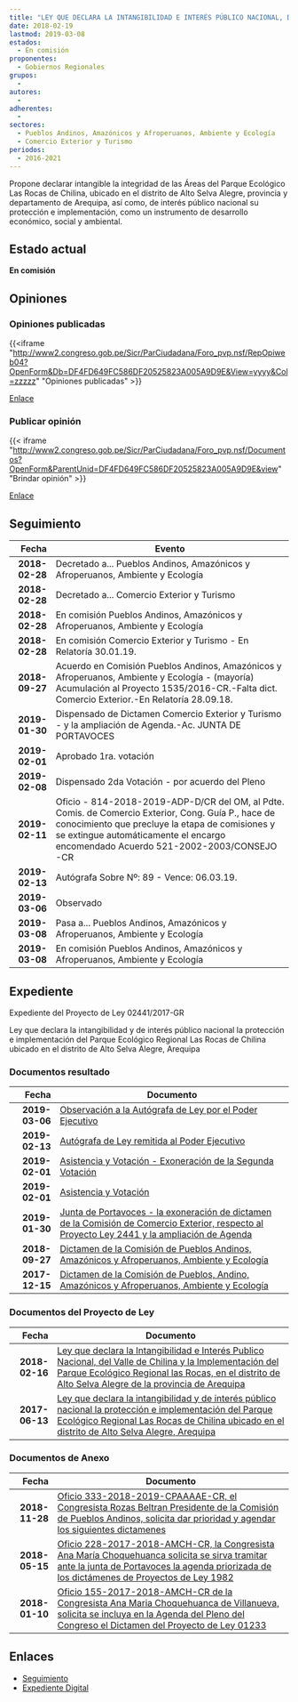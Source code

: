 ```yaml
---
title: "LEY QUE DECLARA LA INTANGIBILIDAD E INTERÉS PÚBLICO NACIONAL, DEL VALLE DE CHILINA Y LA IMPLEMENTACIÓN DEL PARQUE ECOLÓGICO REGIONAL LAS ROCAS, EN EL DISTRITO DE ALTO SELVA ALEGRE DE LA PROVINCIA DE AREQUIPA"
date: 2018-02-19
lastmod: 2019-03-08
estados: 
  - En comisión
proponentes: 
  - Gobiernos Regionales
grupos: 
  - 
autores: 
  - 
adherentes: 
  - 
sectores: 
  - Pueblos Andinos, Amazónicos y Afroperuanos, Ambiente y Ecología
  - Comercio Exterior y Turismo
periodos: 
  - 2016-2021
---
```


Propone declarar intangible la integridad de las Áreas del Parque Ecológico Las Rocas de Chilina, ubicado en el distrito de Alto Selva Alegre, provincia y departamento de Arequipa, así como, de interés público nacional su protección e implementación, como un instrumento de desarrollo económico, social y ambiental.


## Estado actual

**En comisión**

## Opiniones

### Opiniones publicadas

{{<iframe "http://www2.congreso.gob.pe/Sicr/ParCiudadana/Foro_pvp.nsf/RepOpiweb04?OpenForm&Db=DF4FD649FC586DF20525823A005A9D9E&View=yyyy&Col=zzzzz" "Opiniones publicadas" >}}

[Enlace](http://www2.congreso.gob.pe/Sicr/ParCiudadana/Foro_pvp.nsf/RepOpiweb04?OpenForm&Db=DF4FD649FC586DF20525823A005A9D9E&View=yyyy&Col=zzzzz)
### Publicar opinión

{{< iframe "http://www2.congreso.gob.pe/Sicr/ParCiudadana/Foro_pvp.nsf/Documentos?OpenForm&ParentUnid=DF4FD649FC586DF20525823A005A9D9E&view" "Brindar opinión" >}}

[Enlace](http://www2.congreso.gob.pe/Sicr/ParCiudadana/Foro_pvp.nsf/Documentos?OpenForm&ParentUnid=DF4FD649FC586DF20525823A005A9D9E&view)

## Seguimiento

| Fecha | Evento |
|------:|--------|
| **2018-02-28** | Decretado a... Pueblos Andinos, Amazónicos y Afroperuanos, Ambiente y Ecología|
| **2018-02-28** | Decretado a... Comercio Exterior y Turismo|
| **2018-02-28** | En comisión Pueblos Andinos, Amazónicos y Afroperuanos, Ambiente y Ecología|
| **2018-02-28** | En comisión Comercio Exterior y Turismo - En Relatoría 30.01.19.|
| **2018-09-27** | Acuerdo en Comisión Pueblos Andinos, Amazónicos y Afroperuanos, Ambiente y Ecología - (mayoría) Acumulación al Proyecto 1535/2016-CR.-Falta dict. Comercio Exterior.-En Relatoría 28.09.18.|
| **2019-01-30** | Dispensado de Dictamen Comercio Exterior y Turismo - y la ampliación de Agenda.-Ac. JUNTA DE PORTAVOCES|
| **2019-02-01** | Aprobado 1ra. votación|
| **2019-02-08** | Dispensado 2da Votación - por acuerdo del Pleno|
| **2019-02-11** | Oficio - 814-2018-2019-ADP-D/CR del OM, al Pdte. Comis. de Comercio Exterior, Cong. Guía P., hace de conocimiento que precluye la etapa de comisiones y se extingue automáticamente el encargo encomendado Acuerdo 521-2002-2003/CONSEJO -CR|
| **2019-02-13** | Autógrafa Sobre Nº: 89 - Vence: 06.03.19.|
| **2019-03-06** | Observado|
| **2019-03-08** | Pasa a... Pueblos Andinos, Amazónicos y Afroperuanos, Ambiente y Ecología|
| **2019-03-08** | En comisión Pueblos Andinos, Amazónicos y Afroperuanos, Ambiente y Ecología|


## Expediente

Expediente del Proyecto de Ley 02441/2017-GR

Ley que declara la intangibilidad y de interés público nacional la protección e implementación del Parque Ecológico Regional Las Rocas de Chilina ubicado en el distrito de Alto Selva Alegre, Arequipa


### Documentos resultado

| Fecha | Documento |
|------:|--------|
| **2019-03-06** | [Observación a la Autógrafa de Ley por el Poder Ejecutivo](http://www.leyes.congreso.gob.pe/Documentos/2016_2021/Observacion_a_la_Autografa/OBAU0153520190306.pdf) |
| **2019-02-13** | [Autógrafa de Ley remitida al Poder Ejecutivo](http://www.leyes.congreso.gob.pe/Documentos/2016_2021/Autografas/Ley_y_de_Resolucion_Legislativa/AU0153520190213.pdf) |
| **2019-02-01** | [Asistencia y Votación - Exoneración de la Segunda Votación](http://www.leyes.congreso.gob.pe/Documentos/2016_2021/Asistencia_y_Votacion/Proyectos_de_Ley/Exoneracion_de_Segunda_Votacion/PL_ESV01535_20190201.pdf) |
| **2019-02-01** | [Asistencia y Votación](http://www.leyes.congreso.gob.pe/Documentos/2016_2021/Asistencia_y_Votacion/Proyectos_de_Ley/PL_AV01535_20190201.pdf) |
| **2019-01-30** | [Junta de Portavoces - la exoneración de dictamen de la Comisión de Comercio Exterior, respecto al Proyecto Ley 2441 y la ampliación de Agenda](http://www.leyes.congreso.gob.pe/Documentos/2016_2021/Acuerdos/Junta_Portavoces/AJP0153520190130..pdf) |
| **2018-09-27** | [Dictamen de la Comisión de Pueblos Andinos, Amazónicos y Afroperuanos, Ambiente y Ecología](http://www.leyes.congreso.gob.pe/Documentos/2016_2021/Dictamenes/Proyectos_de_Ley/02441DC19MAY20180927.pdf) |
| **2017-12-15** | [Dictamen de la Comisión de Pueblos, Andino, Amazónicos y Afroperuanos, Ambiente y Ecología](http://www.leyes.congreso.gob.pe/Documentos/2016_2021/Dictamenes/Proyectos_de_Ley/01535DC19MAY20171215.pdf) |

### Documentos del Proyecto de Ley

| Fecha | Documento |
|------:|--------|
| **2018-02-16** | [Ley que declara la Intangibilidad e Interés Publico Nacional, del Valle de Chilina y la Implementación del Parque Ecológico Regional las Rocas, en el distrito de Alto Selva Alegre de la provincia de Arequipa](http://www.leyes.congreso.gob.pe/Documentos/2016_2021/Proyectos_de_Ley_y_de_Resoluciones_Legislativas/PL0244120180216.pdf) |
| **2017-06-13** | [Ley que declara la intangibilidad y de interés público nacional la protección e implementación del Parque Ecológico Regional Las Rocas de Chilina ubicado en el distrito de Alto Selva Alegre, Arequipa](http://www.leyes.congreso.gob.pe/Documentos/2016_2021/Proyectos_de_Ley_y_de_Resoluciones_Legislativas/PL0153520170613.pdf) |

### Documentos de Anexo

| Fecha | Documento |
|------:|--------|
| **2018-11-28** | [Oficio 333-2018-2019-CPAAAAE-CR, el Congresista Rozas Beltran Presidente de la Comisión de Pueblos Andinos, solicita dar prioridad y agendar los siguientes dictamenes](http://www.leyes.congreso.gob.pe/Documentos/2016_2021/Oficios/Comisiones_Ordinarias/OFICIO-333-2018-2019-CPAAAAE-CR.pdf) |
| **2018-05-15** | [Oficio 228-2017-2018-AMCH-CR, la Congresista Ana María Choquehuanca solicita se sirva tramitar ante la junta de Portavoces la agenda priorizada de los dictámenes de Proyectos de Ley 1982](http://www.leyes.congreso.gob.pe/Documentos/2016_2021/Oficios/Congresistas/OFICIO-228-2017-2018-MCH-CR.pdf) |
| **2018-01-10** | [Oficio 155-2017-2018-AMCH-CR de la Congresista Ana Maria Choquehuanca de Villanueva, solicita se incluya en la Agenda del Pleno del Congreso el Dictamen del Proyecto de Ley 01233](http://www.leyes.congreso.gob.pe/Documentos/2016_2021/Oficios/Congresistas/OFICIO-155-2017-2018-AMCH-CR.pdf) |

## Enlaces 

- [Seguimiento](http://www2.congreso.gob.pe/Sicr/TraDocEstProc/CLProLey2016.nsf/f7fff46988ca05b1052578e100829cc7/1a749a6fa767b1a00525823a00572fff?OpenDocument)
- [Expediente Digital](http://www2.congreso.gob.pe/Sicr/TraDocEstProc/CLProLey2016.nsf/f7fff46988ca05b1052578e100829cc7/1a749a6fa767b1a00525823a00572fff?OpenDocument&Click=05257FB7005EB655.eb71d0cf91d8294e05256cdf006b5706/$Body/0.1C6C)
